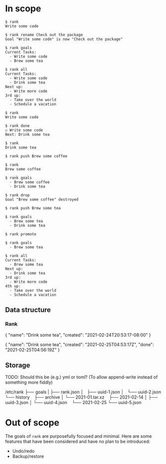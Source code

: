 # In scope

```
$ rank
Write some code

$ rank rename Check out the package
Goal "Write some code" is now "Check out the package"

$ rank goals
Current Tasks:
  - Write some code
  - Brew some tea

$ rank all
Current Tasks:
  - Write some code
  - Drink some tea
Next up:
  - Write more code
3rd up:
  - Take over the world
  - Schedule a vacation

$ rank
Write some code

$ rank done
☑ Write some code
Next: Drink some tea

$ rank
Drink some tea

$ rank push Brew some coffee

$ rank
Brew some coffee

$ rank goals
  - Brew some coffee
  - Drink some tea

$ rank drop
Goal "Brew some coffee" destroyed

$ rank push Brew some tea

$ rank goals
  - Brew some tea
  - Drink some tea

$ rank promote

$ rank goals
  - Brew some tea

$ rank all
Current Tasks:
  - Brew some tea
Next up:
  - Drink some tea
3rd up:
  - Write more code
4th up:
  - Take over the world
  - Schedule a vacation
```

## Data structure

### Rank

{
	"name": "Drink some tea",
	"created": "2021-02-24T20:53:17-08:00"
}

{
	"name": "Drink some tea",
	"created": "2021-02-25T04:53:17Z",
	"done": "2021-02-25T04:56:19Z"
}

## Storage

TODO: Should this be (e.g.) yml or toml? (To allow append-write instead of something more fiddly)

/etc/rank
├── goals
|   ├── rank.json
│   ├── uuid-1.json
│   └── uuid-2.json
└── history
    ├── archive
    │   └── 2021-01.tar.xz
    ├── 2021-02-14
    │   ├── uuid-3.json
    │   └── uuid-4.json
    └── 2021-02-25
        └── uuid-5.json

# Out of scope

The goals of `rank` are purposefully focused and minimal. Here are some features that have been considered and have no plan to be introduced:

- Undo/redo
- Backup/restore
